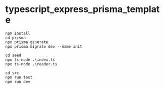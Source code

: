 # typescript_express_prisma_template

```
npm install
cd prisma
npx prisma generate
npx prisma migrate dev --name init

cd seed
npx ts-node .\index.ts
npx ts-node .\reader.ts

cd src
npm run test
npm run dev
```